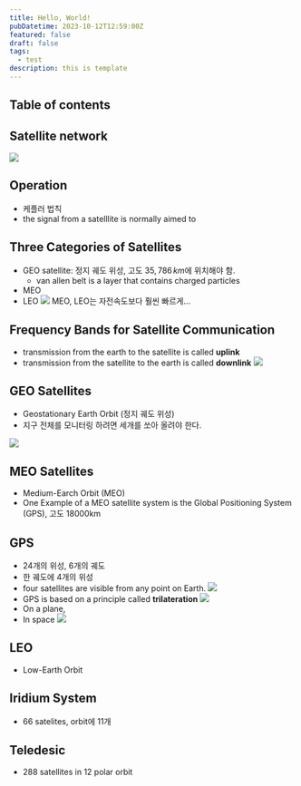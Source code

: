 ```yaml
---
title: Hello, World!
pubDatetime: 2023-10-12T12:59:00Z
featured: false
draft: false
tags:
  - test
description: this is template
---
```


## Table of contents

## Satellite network

![](https://res.cloudinary.com/gyunseo-blog/image/upload/v1698669625/satellite-network-1697083175366.jpeg)

## Operation

- 케플러 법칙
- the signal from a satelllite is normally aimed to

## Three Categories of Satellites

- GEO satellite: 정지 궤도 위성, 고도 $35,786\,km$에 위치해야 함.
  - van allen belt is a layer that contains charged particles
- MEO
- LEO
  ![](https://res.cloudinary.com/gyunseo-blog/image/upload/v1698669625/satellite-network-1697083437810.jpeg)
  MEO, LEO는 자전속도보다 훨씬 빠르게...

## Frequency Bands for Satellite Communication

- transmission from the earth to the satellite is called **uplink**
- transmission from the satellite to the earth is called **downlink**
  ![](https://res.cloudinary.com/gyunseo-blog/image/upload/v1698669625/satellite-network-1697083505915.jpeg)

## GEO Satellites

- Geostationary Earth Orbit (정지 궤도 위성)
- 지구 전체를 모니터링 하려면 세개를 쏘아 올려야 한다.

![](https://res.cloudinary.com/gyunseo-blog/image/upload/v1698669625/satellite-network-1697083611509.jpeg)

## MEO Satellites

- Medium-Earch Orbit (MEO)
- One Example of a MEO satellite system is the Global Positioning System (GPS), 고도 18000km

## GPS

- 24개의 위성, 6개의 궤도
- 한 궤도에 4개의 위성
- four satellites are visible from any point on Earth.
  ![](https://res.cloudinary.com/gyunseo-blog/image/upload/v1698669625/satellite-network-1697083722299.jpeg)
- GPS is based on a principle called **trilateration**
  ![](https://res.cloudinary.com/gyunseo-blog/image/upload/v1698669625/satellite-network-1697083879367.jpeg)
- On a plane,
- In space
  ![](https://res.cloudinary.com/gyunseo-blog/image/upload/v1698669625/satellite-network-1697083936977.jpeg)

## LEO

- Low-Earth Orbit

## Iridium System

- 66 satelites, orbit에 11개

## Teledesic

- 288 satellites in 12 polar orbit
